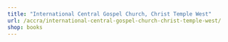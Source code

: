```yaml
---
title: "International Central Gospel Church, Christ Temple West"
url: /accra/international-central-gospel-church-christ-temple-west/
shop: books
---
```

